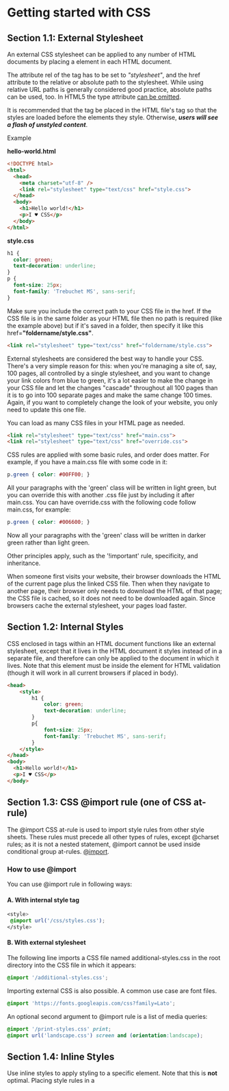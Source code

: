# Getting started with CSS

## Section 1.1: External Stylesheet

An external CSS stylesheet can be applied to any number of HTML documents by placing a <link> element in each HTML document.

The attribute rel of the **<link>** tag has to be set to _"stylesheet"_, and the href attribute to the relative or absolute path to the stylesheet. While using relative URL paths is generally considered good practice, absolute paths can be used, too. In HTML5 the type attribute [can be omitted](https://html.spec.whatwg.org/multipage/semantics.html#the-link-element).

It is recommended that the **<link>** tag be placed in the HTML file's **<head>** tag so that the styles are loaded before the elements they style. Otherwise, _**users will see a flash of unstyled content**_.

Example

**hello-world.html**

```html
<!DOCTYPE html>
<html>
  <head>
    <meta charset="utf-8" />
    <link rel="stylesheet" type="text/css" href="style.css">
  </head>
  <body>
    <h1>Hello world!</h1>
    <p>I ♥ CSS</p>
  </body>
</html>
```

**style.css**

```css
h1 {
  color: green;
  text-decoration: underline;
}
p {
  font-size: 25px;
  font-family: 'Trebuchet MS', sans-serif;
}
```

Make sure you include the correct path to your CSS file in the href. If the CSS file is in the same folder as your HTML file then no path is required (like the example above) but if it's saved in a folder, then specify it like this href=**"foldername/style.css"**.

```html
<link rel="stylesheet" type="text/css" href="foldername/style.css">
```

External stylesheets are considered the best way to handle your CSS. There's a very simple reason for this: when
you're managing a site of, say, 100 pages, all controlled by a single stylesheet, and you want to change your link colors from blue to green, it's a lot easier to make the change in your CSS file and let the changes "cascade" throughout all 100 pages than it is to go into 100 separate pages and make the same change 100 times. Again, if you want to completely change the look of your website, you only need to update this one file.

You can load as many CSS files in your HTML page as needed.

```html
<link rel="stylesheet" type="text/css" href="main.css">
<link rel="stylesheet" type="text/css" href="override.css">
```

CSS rules are applied with some basic rules, and order does matter. For example, if you have a main.css file with some code in it:

```css
p.green { color: #00FF00; }
```

All your paragraphs with the 'green' class will be written in light green, but you can override this with another .css file just by including it after main.css. You can have override.css with the following code follow main.css, for example:

```css
p.green { color: #006600; }
```

Now all your paragraphs with the 'green' class will be written in darker green rather than light green.

Other principles apply, such as the '!important' rule, specificity, and inheritance.

When someone first visits your website, their browser downloads the HTML of the current page plus the linked CSS file. Then when they navigate to another page, their browser only needs to download the HTML of that page; the CSS file is cached, so it does not need to be downloaded again. Since browsers cache the external stylesheet, your pages load faster.

## Section 1.2: Internal Styles

CSS enclosed in **<style></style>** tags within an HTML document functions like an external stylesheet, except that it lives in the HTML document it styles instead of in a separate file, and therefore can only be applied to the document in which it lives. Note that this element must be inside the <head> element for HTML validation (though it will work in all current browsers if placed in body).

```html
<head>
    <style>
        h1 {
            color: green;
            text-decoration: underline;
        }
        p{
            font-size: 25px;
            font-family: 'Trebuchet MS', sans-serif;
        }
    </style>
</head>
<body>
  <h1>Hello world!</h1>
  <p>I ♥ CSS</p>
</body>
```

## Section 1.3: CSS @import rule (one of CSS at-rule)

The @import CSS at-rule is used to import style rules from other style sheets. These rules must precede all other types of rules, except @charset rules; as it is not a nested statement, @import cannot be used inside conditional group at-rules. [@import](https://developer.mozilla.org/en/docs/Web/CSS/@import).

### How to use @import

You can use @import rule in following ways:

#### A. With internal style tag

```css
<style>
 @import url('/css/styles.css');
</style>
```

#### B. With external stylesheet

The following line imports a CSS file named additional-styles.css in the root directory into the CSS file in which it appears:

```css
@import '/additional-styles.css';
```

Importing external CSS is also possible. A common use case are font files.

```css
@import 'https://fonts.googleapis.com/css?family=Lato';
```

An optional second argument to @import rule is a list of media queries:

```css
@import '/print-styles.css' print;
@import url('landscape.css') screen and (orientation:landscape);
```

## Section 1.4: Inline Styles

Use inline styles to apply styling to a specific element. Note that this is **not** optimal. Placing style rules in a **<style>** tag or external CSS file is encouraged in order to maintain a distinction between content and presentation.

Inline styles override any CSS in a **<style>** tag or external style sheet. While this can be useful in some circumstances, this fact more often than not reduces a project's maintainability.

The styles in the following example apply directly to the elements to which they are attached.

```css
<h1 style="color: green; text-decoration: underline;">Hello world!</h1>
<p style="font-size: 25px; font-family: 'Trebuchet MS';">I ♥ CSS</p>
```

Inline styles are generally the safest way to ensure rendering compatibility across various email clients, programs and devices, but can be time-consuming to write and a bit challenging to manage.

## Section 1.5: Changing CSS with JavaScript

### Pure JavaScript

It's possible to add, remove or change CSS property values with JavaScript through an element's style property.

```js
let el = document.getElementById("element");
el.style.opacity = 0.5;
el.style.fontFamily = 'sans-serif';
```

Note that style properties are named in lower camel case style. In the example you see that the css property font- family becomes fontFamily in javascript.

As an alternative to working directly on elements, you can create a <style> or <link> element in JavaScript and append it to the <body> or <head> of the HTML document.

## Section 1.6: Styling Lists with CSS

There are three different properties for styling list-items: list-style-type, list-style-image, and list-style- position, which should be declared in that order. The default values are disc, outside, and none, respectively. Each property can be declared separately, or using the list-style shorthand property.

**list-style-type** defines the shape or type of bullet point used for each list-item. 

Some of the acceptable values for list-style-type:

* disc
* circle
* square
* decimal
* lower-roman
* upper-roman
* none

(For an exhaustive list, see the [W3C specification wiki](https://www.w3.org/wiki/CSS/Properties/list-style-type))

To use square bullet points for each list-item, for example, you would use the following property-value pair:

```css
li {
  list-style-type: square;
}
```

The **list-style-image** property determines whether the list-item icon is set with an image, and accepts a value of none or a URL that points to an image.

```css
li {
  list-style-image: url(images/bullet.png);
}
```

The **list-style-position** property defines where to position the list-item marker, and it accepts one of two values: "inside" or "outside".

```css
li {
 list-style-position: inside;
}
```

---------------

# Structure and Formatting of a CSS Rule

## Section 2.1: Property Lists

Some properties can take multiple values, collectively known as a **property list**.

```css
/* Two values in this property list */
span {
  text-shadow: yellow 0 0 3px, green 4px 4px 10px;
}
/* Alternate Formatting */
span {
  text-shadow:
    yellow 0 0 3px,
    green 4px 4px 10px;
}

```

## Section 2.2: Multiple Selectors

When you group CSS selectors, you apply the same styles to several different elements without repeating the styles in your style sheet. Use a comma to separate multiple grouped selectors.

```css
div, p { color: blue }
```

So the blue color applies to all **<div>** elements and all **<p>** elements. Without the comma only **<p>** elements that are
a child of a **<div>** would be red.

This also applies to all types of selectors.

```css
p, .blue, #first, div span{ color : blue }
```

This rule applies to:

  * <p>
  * elements of the blue class
  * element with the ID first
  * every <span> inside of a <div>

## Section 2.3: Rules, Selectors, and Declaration Blocks

A CSS **rule** consists of a **selector** (e.g. h1) and **declaration block** ({}).

```css
h1 {}
```

-----

# Comments

## Section 3.1: Single Line

```css
/* This is a CSS comment */
  div {
    color: red; /* This is a CSS comment */
  }
```

## Section 3.2: Multiple Line 

```css
/*
This
    is
    a
    CSS
    comment
*/
  div {
    color: red;
  }
```
-----

# Selectors

CSS selectors identify specific HTML elements as targets for CSS styles. This topic covers how CSS selectors target HTML elements. Selectors use a wide range of over 50 selection methods offered by the CSS language, including elements, classes, IDs, pseudo-elements and pseudo-classes, and patterns.

## Section 4.1: Basic selectors

| Selector | Description |
|----------|-------------|
| * | Universal selector (all elements) |
| div | Tag selector (all <div> elements) |
| .blue | Class selector (all elements with class blue) |
| .blue.re | All elements with class blue and red (a type of Compound selector) |
| #headline | ID selector (the element with "id" attribute set to headline) |
| :pseudo-class | All elements with pseudo-class |
| ::pseudo-element | Element that matches pseudo-element |
| :lang(en) | Element that matches :lang declaration, for example \<span lang="en"> |
| div > p | child selector |

> **Note:** The value of an ID must be unique in a web page. It is a violation of the HTML standard to use the value of an ID more than
> once in the same document tree.

## Section 4.2: Attribute Selectors

### Overview

Attribute selectors can be used with various types of operators that change the selection criteria accordingly. They select an element using the presence of a given attribute or attribute value.

| Selector | Matched element | Selects elements |
|----------|-----------------|------------------|
| [attr] | \<div attr > | With attribute **attr** |
| [attr='val'] | \<div attr="val" > | Where attribute **attr** has value val |
| [attr~='val'] | \<div attr="val val2 val3" > | Where val appears in the whitespace-separated list of **attr** |
| [attr^='val'] | \<div attr="val1 val2" > | Where **attr**'s value begins with val |
| [attr$='val'] | \<div attr="sth aval" > | Where the **attr**'s value ends with val |
| [attr*='val'] | \<div attr="somevalhere" > | Where **attr** contains val anywhere |
| [attr\|='val'] | \<div attr="val-sth etc" > | Where **attr**'s value is exactly val,or starts with val and immediately followed by (U+002D) |
| [attr='val' i] | \<div attr="val" > | Where **attr** has value val, ignoring val's letter casing |

## Note:

* The attribute value can be surrounded by either single-quotes or double-quotes. No quotes at all may also work, but it's not valid according to the CSS standard, and is discouraged.


### Example

#### [attribute]

Selects elements with the given attribute.

```css
div[data-color] {
  color: red;
}
<div data-color="red">This will be red</div>
<div data-color="green">This will be red</div>
<div data-background="red">This will NOT be red</div>
```

#### [attribute="value"]

Selects elements with the given attribute and value.

```css
div[data-color="red"] {
  color: red;
}
<div data-color="red">This will be red</div>
<div data-color="green">This will NOT be red</div>
<div data-color="blue">This will NOT be red</div>
```

#### [attribute*="value"]

Selects elements with the given attribute and value where the given attribute contains the given value anywhere (as
a substring).

```css
[class*="foo"] {
  color: red;
}
<div class="foo-123">This will be red</div>
<div class="foo123">This will be red</div>
<div class="bar123foo">This will be red</div>
<div class="barfooo123">This will be red</div>
<div class="barfo0">This will NOT be red</div>
```

#### [attribute~="value"]

Selects elements with the given attribute and value where the given value appears in a whitespace-separated list.

```css
[class~="color-red"] {
  color: red;
}
<div class="color-red foo-bar the-div">This will be red</div>
<div class="color-blue foo-bar the-div">This will NOT be red</div>
```

#### [attribute^="value"]

Selects elements with the given attribute and value where the given attribute begins with the value.

```css
[class^="foo-"] {
  color: red;
}
<div class="foo-123">This will be red</div>
<div class="foo-234">This will be red</div>
<div class="bar-123">This will NOT be red</div>
```

#### [attribute$="value"]

Selects elements with the given attribute and value where the given attribute ends with the given value.

```css
[class$="file"] {
  color: red;
}
<div class="foobar-file">This will be red</div>
<div class="foobar-file">This will be red</div>
<div class="foobar-input">This will NOT be red</div>
```

#### [attribute|="value"]

Selects elements with a given attribute and value where the attribute's value is exactly the given value or is exactly
the given value followed by - (U+002D)

```css
[lang|="EN"] {
  color: red;
}
<div lang="EN-us">This will be red</div>
<div lang="EN-gb">This will be red</div>
<div lang="PT-pt">This will NOT be red</div>
```

#### [attribute="value" i]

Selects elements with a given attribute and value where the attribute's value can be represented as Value, VALUE,
vAlUe or any other case-insensitive possibility.

```css
[lang="EN" i] {
  color: red;
}
<div lang="EN">This will be red</div>
<div lang="en">This will be red</div>
<div lang="PT">This will NOT be red</div>
```

#### Specificity of attribute selectors

Same as class selector and pseudoclass.

```css
*[type=checkbox]
```

Note that this means an attribute selector can be used to select an element by its ID at a lower level of specificity than if it was selected with an ID selector: __[id="**my-ID**"]__ targets the same element as __**#my-ID**__ but with lower specificity.

## Section 4.3: Combinators

### Overview

| Selector | Description |
|----------|-------------|
| div span | Descendant selector (all <span>s that are descendants of a <div>) |
| div > span | Child selector (all <span>s that are a direct child of a <div>) |
| a ~ span | General Sibling selector (all <span>s that are siblings after an <a>) |
| a + span | Adjacent Sibling selector (all <span>s that are immediately after an <a>) |

#### Descendant Combinator: selector selector

A descendant combinator, represented by at least one space character (), selects elements that are a descendant of
the defined element. This combinator selects all descendants of the element (from child elements on down).

```css
div p {
  color:red;
}
<div>
  <p>My text is red</p>
  <section>
    <p>My text is red</p>
  </section>
</div>
<p>My text is not red</p>
```

In the above example, the first two <p> elements are selected since they are both descendants of the **<div>**.

#### Child Combinator: selector > selector

The child (>) combinator is used to select elements that are **children**, or **direct descendants**, of the specified element.

```css
div > p {
  color:red;
}
<div>
  <p>My text is red</p>
  <section>
    <p>My text is not red</p>
  </section>
</div>
```

The above CSS selects only the first **<p>** element, as it is the only paragraph directly descended from a **<div>**. 

The second **<p>** element is not selected because it is not a direct child of the **<div>**.

#### Adjacent Sibling Combinator: selector + selector

The adjacent sibling (+) combinator selects a sibling element that immediate follows a specified element.

```css
p+p{
  color:red;
}
<p>My text is not red</p>
<p>My text is red</p>
<p>My text is red</p>
<hr>
<p>My text is not red</p>
```
The above example selects only those **<p>** elements which are directly preceded by another **<p>** element.

#### General Sibling Combinator: selector ~ selector

The general sibling (~) combinator selects all siblings that follow the specified element.

```css
p~p {
  color:red;
}
<p>My text is not red</p>
<p>My text is red</p>
<hr>
<h1>And now a title</h1>
<p>My text is red</p>

```

The above example selects all **<p>** elements that are preceded by another **<p>** element, whether or not they are immediately adjacent.

## Section 4.4: Pseudo-classes

[Pseudo-classes](https://www.w3.org/TR/selectors/#pseudo-classes) are keywords which allow selection based on information that lies outside of the document tree or that cannot be expressed by other selectors or combinators. This information can be associated to a certain state (state and dynamic pseudo-classes), to locations (structural and target pseudo-classes), to negations of the former (negation pseudo-class) or to languages (lang pseudo-class). Examples include whether or not a link has been followed (:visited), the mouse is over an element (:hover), a checkbox is checked (:checked), etc.

### Syntax

```css
selector:pseudo-class {
  property: VALUE;
}
```

### List of pseudo-classes:

| Name | Description |
|------|-------------|
| :active | Applies to any element being activated (i.e. clicked) by the user. |
| :any | Allows you to build sets of related selectors by creating groups that the included items will match. This is an alternative to repeating an entire selector. |
| :target | Selects the current active #news element (clicked on a URL containing that anchor name) |
| :checked | Applies to radio, checkbox, or option elements that are checked or toggled into an "on" state. |
| :default | Represents any user interface element that is the default among a group of similar elements. |
| :disabled | Applies to any UI element which is in a disabled state. |
| :empty | Applies to any element which has no children. |
| :enabled | Applies to any UI element which is in an enabled state. |
| :first | Used in conjunction with the @page rule, this selects the first page in a printed document |
| :first-child | Represents any element that is the first child element of its parent. |
| :first-of-type | Applies when an element is the first of the selected element type inside its parent. This may or may not be the first-child. |
| :focus | Applies to any element which has the user's focus. This can be given by the user's keyboard, mouse events, or other forms of input. |
| :focus-within | Can be used to highlight a whole section when one element inside it is focused. It matches any element that the :focus pseudo-class matches or that has a descendant focused. |
| :full-screen | Applies to any element displayed in full-screen mode. It selects the whole stack of elements and not just the top level element. |
| :hover | Applies to any element being hovered by the user's pointing device, but not activated. |
| :indeterminate | Applies radio or checkbox UI elements which are neither checked nor unchecked, but are in an indeterminate state. This can be due to an element's attribute or DOM manipulation. |
| :in-range | The :in-range CSS pseudo-class matches when an element has its value attribute inside the specified range limitations for this element. It allows the page to give a feedback that the value currently defined using the element is inside the range limits. |
| :invalid | Applies to <input> elements whose values are invalid according to the type specified in the type= attribute. |
| :lang | Applies to any element who's wrapping <body> element has a properly designated lang= attribute. For the pseudo-class to be valid, it must contain a valid two or three letter language code. |
| :last-child | Represents any element that is the last child element of its parent. |
| :last-of-type | Applies when an element is the last of the selected element type inside its parent. This may or may not be the last-child. |
| :left | Used in conjunction with the @page rule, this selects all the left pages in a printed document. |
| :link | Applies to any links which haven't been visited by the user. |
| :not() | Applies to all elements which do not match the value passed to (:not(p) or :not(.class-name) for example. It must have a value to be valid and it can only contain one selector. However, you can chain multiple :not selectors together. |
| :nth-child | Applies when an element is the n-th element of its parent, where n can be an integer, a mathematical expression (e.g n+3) or the keywords odd or even. |
| :nth-of-type | Applies when an element is the n-th element of its parent of the same element type, where n can be an integer, a mathematical expression (e.g n+3) or the keywords odd or even. |
| :only-child | The :only-child CSS pseudo-class represents any element which is the only child of its parent. This is the same as :first-child:last-child or :nth-child(1):nth-last-child(1), but with a lower specificity. |
| :optional | The :optional CSS pseudo-class represents any element that does not have the required attribute set on it. This allows forms to easily indicate optional fields and to style them accordingly. |
| :out-of-range | The :out-of-range CSS pseudo-class matches when an element has its value attribute outside the specified range limitations for this element. It allows the page to give a feedback that the value currently defined using the element is outside the range limits. A value can be outside of a range if it is either smaller or larger than maximum and minimum set values. |
| :placeholder-shown | **Experimental**. Applies to any form element currently displaying placeholder text. |
| :read-only | Applies to any element which is not editable by the user. |
| :read-write | Applies to any element that is editable by a user, such as <input> elements. |
| :right | Used in conjunction with the @page rule, this selects all the right pages in a printed document. |
| :root | matches the root element of a tree representing the document. |
| :scope | CSS pseudo-class matches the elements that are a reference point for selectors to match against. |
| :target | Selects the current active #news element (clicked on a URL containing that anchor name) |
| :visited | Applies to any links which have has been visited by the user. |







 


